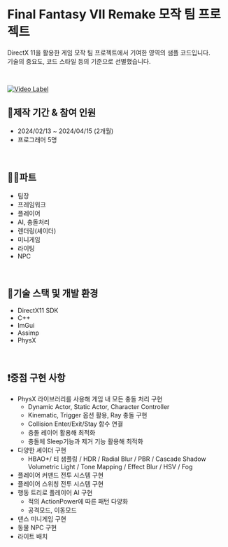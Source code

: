 # Final Fantasy VII Remake 모작 팀 프로젝트


DirectX 11을 활용한 게임 모작 팀 프로젝트에서 기여한 영역의 샘플 코드입니다.
<br>
기술의 중요도, 코드 스타일 등의 기준으로 선별했습니다.

<br>

[![Video Label](http://img.youtube.com/vi/oPwEHSDcpRA/0.jpg)](https://youtu.be/oPwEHSDcpRA)

## 📆제작 기간 & 참여 인원 
*  2024/02/13 ~ 2024/04/15 (2개월)
* 프로그래머 5명

<br>

## 👩‍💻파트 
* 팀장
* 프레임워크
* 플레이어
* AI, 충돌처리
* 렌더링(셰이더)
* 미니게임
* 라이팅
* NPC 

<br>

## 📖기술 스택 및 개발 환경
* DirectX11 SDK
* C++
* ImGui
* Assimp
* PhysX

<br>

## ❗중점 구현 사항
*  PhysX 라이브러리를 사용해 게임 내 모든 충돌 처리 구현
    * Dynamic Actor, Static Actor, Character Controller
    * Kinematic, Trigger 옵션 활용, Ray 충돌 구현
    * Collision Enter/Exit/Stay 함수 연결
    * 충돌 레이어 활용해 최적화
    * 충돌체 Sleep기능과 제거 기능 활용해 최적화
* 다양한 셰이더 구현
    * HBAO+/ 티 샘플링 / HDR / Radial Blur / PBR / Cascade Shadow
Volumetric Light / Tone Mapping / Effect Blur / HSV / Fog
* 플레이어 커맨드 전투 시스템 구현
* 플레이어 스위칭 전투 시스템 구현
* 행동 트리로 플레이어 AI 구현
    * 적의 ActionPower에 따른 패턴 다양화
    * 공격모드, 이동모드
* 댄스 미니게임 구현
* 동물 NPC 구현
* 라이트 배치

</div>
